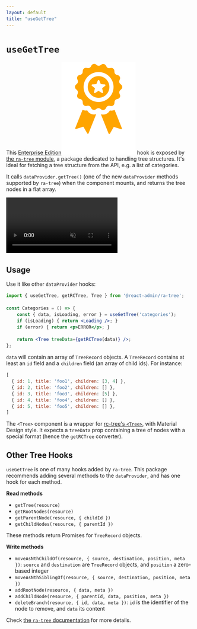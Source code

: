 ```yaml
---
layout: default
title: "useGetTree"
---
```


# `useGetTree`

This [Enterprise Edition](https://react-admin-ee.marmelab.com)<img class="icon" src="./img/premium.svg" alt="React Admin Enterprise Edition icon" /> hook is exposed by [the `ra-tree` module](https://react-admin-ee.marmelab.com/documentation/ra-tree), a package dedicated to handling tree structures. It's ideal for fetching a tree structure from the API, e.g. a list of categories.

It calls `dataProvider.getTree()` (one of the new `dataProvider` methods supported by `ra-tree`) when the component mounts, and returns the tree nodes in a flat array.

<video controls autoplay playsinline muted loop>
  <source src="https://react-admin-ee.marmelab.com/assets/ra-tree-overview.mp4" type="video/mp4" />
  Your browser does not support the video tag.
</video>

## Usage

Use it like other `dataProvider` hooks:

```jsx
import { useGetTree, getRCTree, Tree } from '@react-admin/ra-tree';

const Categories = () => {
    const { data, isLoading, error } = useGetTree('categories');
    if (isLoading) { return <Loading />; }
    if (error) { return <p>ERROR</p>; }

    return <Tree treeData={getRCTree(data)} />;
};
```

`data` will contain an array of `TreeRecord` objects. A `TreeRecord` contains at least an `id` field and a `children` field (an array of child ids). For instance:

```js
[
  { id: 1, title: 'foo1', children: [3, 4] },
  { id: 2, title: 'foo2', children: [] },
  { id: 3, title: 'foo3', children: [5] },
  { id: 4, title: 'foo4', children: [] },
  { id: 5, title: 'foo5', children: [] },
]
 ```

 The `<Tree>` component is a wrapper for [rc-tree's `<Tree>`](https://github.com/react-component/tree#tree-props), with Material Design style. It expects a `treeData` prop containing a tree of nodes with a special format (hence the `getRCTree` converter).

## Other Tree Hooks

`useGetTree` is one of many hooks added by `ra-tree`. This package recommends adding several methods to the `dataProvider`, and has one hook for each method.

**Read methods**

-   `getTree(resource)`
-   `getRootNodes(resource)`
-   `getParentNode(resource, { childId })`
-   `getChildNodes(resource, { parentId })`

These methods return Promises for `TreeRecord` objects.

**Write methods**

-   `moveAsNthChildOf(resource, { source, destination, position, meta })`: `source` and `destination` are `TreeRecord` objects, and `position` a zero-based integer
-   `moveAsNthSiblingOf(resource, { source, destination, position, meta })`
-   `addRootNode(resource, { data, meta })`
-   `addChildNode(resource, { parentId, data, position, meta })`
-   `deleteBranch(resource, { id, data, meta })`: `id` is the identifier of the node to remove, and `data` its content

Check [the `ra-tree` documentation](https://react-admin-ee.marmelab.com/documentation/ra-tree) for more details.
